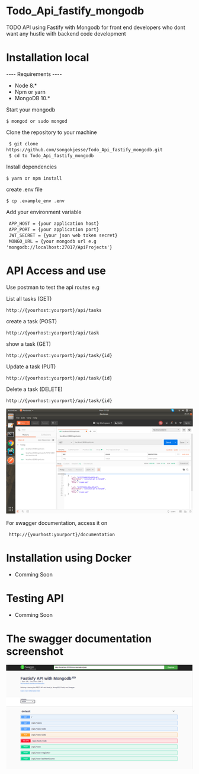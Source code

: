 # Todo_Api_fastify_mongodb
TODO API using Fastify with Mongodb for front end developers who dont want any hustle with backend code development  

# Installation local
---- Requirements ----
- Node 8.*
- Npm or yarn
- MongoDB 10.*

Start your mongodb 
```$xslt
$ mongod or sudo mongod
```
Clone the repository to your machine

```
 $ git clone https://github.com/songokjesse/Todo_Api_fastify_mongodb.git
 $ cd to Todo_Api_fastify_mongodb
```

Install dependencies

```$xslt
$ yarn or npm install
```
create .env file
```$xslt
$ cp .example_env .env
```
Add your environment variable

```$xslt
 APP_HOST = {your application host}
 APP_PORT = {your application port}
 JWT_SECRET = {your json web token secret}
 MONGO_URL = {your mongodb url e.g 'mongodb://localhost:27017/ApiProjects'}
```
# API Access and use
Use postman to test the api routes e.g 

List all tasks (GET)
```$xslt
http://{yourhost:yourport}/api/tasks
```
create a task (POST)
```$xslt
http://{yourhost:yourport}/api/task
```
show a task (GET)
```$xslt
http://{yourhost:yourport}/api/task/{id}
```
Update a task (PUT)
```$xslt
http://{yourhost:yourport}/api/task/{id}
```
Delete a task (DELETE)
```$xslt
http://{yourhost:yourport}/api/task/{id}
```
![alt text](screenshots/postman_screenshot.png)


For swagger documentation, access it on

```$xslt
 http://{yourhost:yourport}/documentation
```

# Installation using Docker
- Comming Soon

# Testing API 
- Comming Soon

# The swagger documentation screenshot
![alt text](screenshots/api_swagger_screenshot.png)
